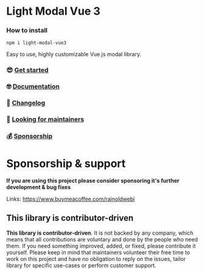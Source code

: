 <p align="center">

# Light Modal Vue 3

### How to install ###

```git
npm i light-modal-vue3
```

Easy to use, highly customizable Vue.js modal library.

### 😎 [Get started](https://lightmodal.netlify.app/)

### 🤓 [Documentation](https://lightmodal.netlify.app/plugin/getting-started)

### 🤖 [Changelog](https://github.com/maximyaroshchuk/light-modal-vue3/tags)

### 🙌 [Looking for maintainers](https://github.com/maximyaroshchuk/light-modal-vue3/issues/)

### 💰 [Sponsorship](https://www.buymeacoffee.com/rainoldwebi)

# Sponsorship & support

**If you are using this project please consider sponsoring it's further development & bug fixes**

Links: https://www.buymeacoffee.com/rainoldwebi

## This library is contributor-driven

**This library is contributor-driven**. It is not backed by any company, which means that all contributions are voluntary and done by the people who need them. If you need something improved, added, or fixed, please contribute it yourself. Please keep in mind that maintainers volunteer their free time to work on this project and have no obligation to reply on the issues, tailor library for specific use-cases or perform customer support.
